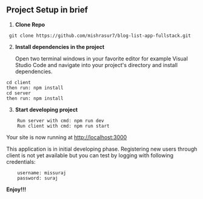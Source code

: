 ## Project Setup in brief

1.  **Clone Repo**

```shell
 git clone https://github.com/mishrasur7/blog-list-app-fullstack.git
```

2.  **Install dependencies in the project**

    Open two terminal windows in your favorite editor for example Visual Studio Code and navigate into your project's directory and install dependencies.

```shell
cd client
then run: npm install
cd server 
then run: npm install
```

3.  **Start developing project**

```shell
    Run server with cmd: npm run dev
    Run client with cmd: npm run start
```

Your site is now running at <a href="http://localhost:3000">http://localhost:3000</a>

This application is in initial developing phase. Registering new users through client is not yet available but you can test by logging with following credentials:

```shell
    username: missuraj
    password: suraj
```
<strong>Enjoy!!!</strong>
